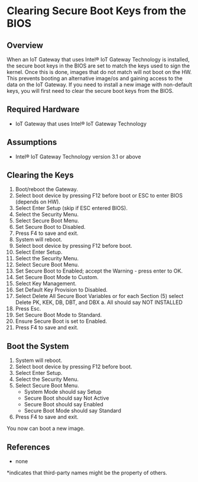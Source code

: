# Clearing Secure Boot Keys from the BIOS #
<cr>

## Overview ##
When an IoT Gateway that uses Intel® IoT Gateway Technology is installed, the secure boot keys in the BIOS are set to match the keys used to sign the kernel.  Once this is done, images that do not match will not boot on the HW.  This prevents booting an alternative image/os and gaining access to the data on the IoT Gateway.  If you need to install a new image with non-default keys, you will first need to clear the secure boot keys from the BIOS. 

## Required Hardware ##
-   IoT Gateway that uses Intel® IoT Gateway Technology

## Assumptions ##
-   Intel® IoT Gateway Technology version 3.1 or above

## Clearing the Keys ##

1.	Boot/reboot the Gateway.
2.	Select boot device by pressing F12 before boot or ESC to enter BIOS (depends on HW).
3.	Select Enter Setup (skip if ESC entered BIOS).
4.	Select the Security Menu.
5.	Select Secure Boot Menu.
6.	Set Secure Boot to Disabled.
7.	Press F4 to save and exit.
8.	System will reboot.
9.	Select boot device by pressing F12 before boot.
10.	Select Enter Setup.
11.	Select the Security Menu.
12.	Select Secure Boot Menu.
13.	Set Secure Boot to Enabled; accept the Warning - press enter to OK.
14.	Set Secure Boot Mode to Custom.
15.	Select Key Management.
16.	Set Default Key Provision to Disabled.
17.	Select Delete All Secure Boot Variables or for each Section (5) select Delete PK, KEK, DB, DBT, and DBX
a.	All should say NOT INSTALLED
18.	Press Esc.
19.	Set Secure Boot Mode to Standard.
20.	Ensure Secure Boot is set to Enabled.
21.	Press F4 to save and exit.

## Boot the System ##

1.	System will reboot.
2.	Select boot device by pressing F12 before boot.
3.	Select Enter Setup.
4.	Select the Security Menu.
5.	Select Secure Boot Menu.
	- System Mode should say Setup
	- Secure Boot should say Not Active
	- Secure Boot should say Enabled
	- Secure Boot Mode should say Standard
6.	Press F4 to save and exit.

You now can boot a new image.

## References ##
-   none

*indicates that third-party names might be the property of others.

